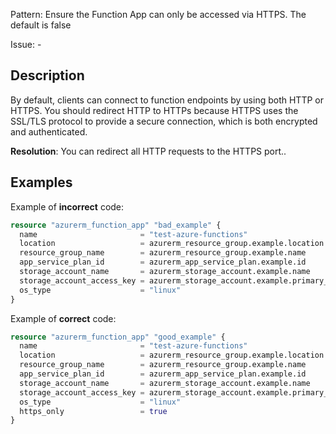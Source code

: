 Pattern: Ensure the Function App can only be accessed via HTTPS. The default is false

Issue: -

## Description

By default, clients can connect to function endpoints by using both HTTP or HTTPS. You should redirect HTTP to HTTPs because HTTPS uses the SSL/TLS protocol to provide a secure connection, which is both encrypted and authenticated.

**Resolution**: You can redirect all HTTP requests to the HTTPS port..

## Examples

Example of **incorrect** code:

```terraform
resource "azurerm_function_app" "bad_example" {
  name                       = "test-azure-functions"
  location                   = azurerm_resource_group.example.location
  resource_group_name        = azurerm_resource_group.example.name
  app_service_plan_id        = azurerm_app_service_plan.example.id
  storage_account_name       = azurerm_storage_account.example.name
  storage_account_access_key = azurerm_storage_account.example.primary_access_key
  os_type                    = "linux"
}
```

Example of **correct** code:

```terraform
resource "azurerm_function_app" "good_example" {
  name                       = "test-azure-functions"
  location                   = azurerm_resource_group.example.location
  resource_group_name        = azurerm_resource_group.example.name
  app_service_plan_id        = azurerm_app_service_plan.example.id
  storage_account_name       = azurerm_storage_account.example.name
  storage_account_access_key = azurerm_storage_account.example.primary_access_key
  os_type                    = "linux"
  https_only                 = true
}
```